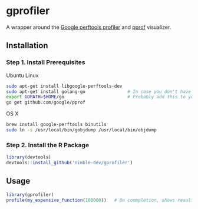 # gprofiler

A wrapper around the
[Google perftools profiler](https://github.com/gperftools/gperftools) and
[pprof](https://github.com/google/pprof) visualizer.

## Installation

### Step 1. Install Prerequisites

Ubuntu Linux
```sh
sudo apt-get install libgoogle-perftools-dev
sudo apt-get install golang-go                # In case you don't have go installed.
export GOPATH=$HOME/go                        # Probably add this to your .bash_profile.
go get github.com/google/pprof
```

OS X
```sh
brew install google-perftools binutils
sudo ln -s /usr/local/bin/gobjdump /usr/local/bin/objdump
```

### Step 2. Install the R Package

```r
library(devtools)
devtools::install_github('nimble-dev/gprofiler')
```

## Usage

```r
library(gprofiler)
profile(my_expensive_function(100000))   # On commpletion, shows results in a web browser.
```
